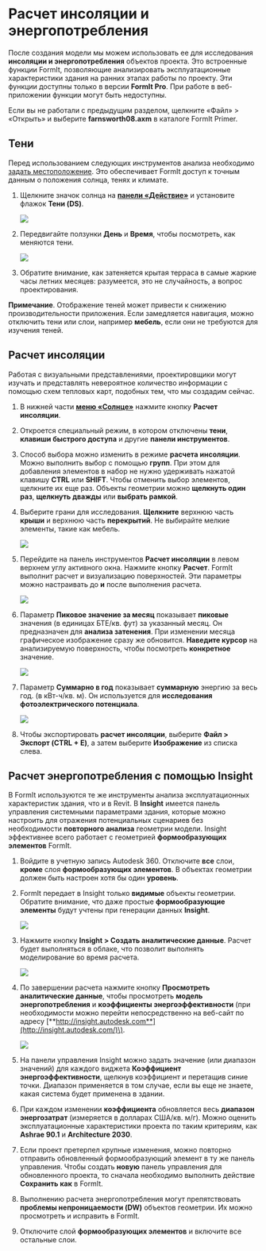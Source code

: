 # Расчет инсоляции и энергопотребления

После создания модели мы можем использовать ее для исследования **инсоляции и энергопотребления** объектов проекта. Это встроенные функции FormIt, позволяющие анализировать эксплуатационные характеристики здания на ранних этапах работы по проекту. Эти функции доступны только в версии **FormIt Pro**. При работе в веб-приложении функции могут быть недоступны.

Если вы не работали с предыдущим разделом, щелкните «Файл» &gt; «Открыть» и выберите **farnsworth08.axm** в каталоге FormIt Primer.

## Тени

Перед использованием следующих инструментов анализа необходимо [задать местоположение](). Это обеспечивает FormIt доступ к точным данным о положения солнца, тенях и климате.

1. Щелкните значок солнца на [**панели «Действие»**](../../formit-introduction/tool-bars.md) и установите флажок **Тени \(DS\)**.

   ![](../../.gitbook/assets/3bdf0e2a-0ad4-4aac-b6fc-5e789643b0d6.png)

2. Передвигайте ползунки **День** и **Время**, чтобы посмотреть, как меняются тени.

   ![](../../.gitbook/assets/upperterracesketch_32.png)

3. Обратите внимание, как затеняется крытая терраса в самые жаркие часы летних месяцев: разумеется, это не случайность, а вопрос проектирования.

**Примечание**. Отображение теней может привести к снижению производительности приложения. Если замедляется навигация, можно отключить тени или слои, например **мебель**, если они не требуются для изучения теней.

## Расчет инсоляции

Работая с визуальными представлениями, проектировщики могут изучать и представлять невероятное количество информации с помощью схем тепловых карт, подобных тем, что мы создадим сейчас.

1. В нижней части [**меню «Солнце»**](../../formit-introduction/tool-bars.md) нажмите кнопку **Расчет инсоляции**.
2. Откроется специальный режим, в котором отключены **тени**, **клавиши быстрого доступа** и другие **панели инструментов**.
3. Способ выбора можно изменить в режиме **расчета инсоляции**. Можно выполнить выбор с помощью **групп**. При этом для добавления элементов в набор не нужно удерживать нажатой клавишу **CTRL** или **SHIFT**. Чтобы отменить выбор элементов, щелкните их еще раз. Объекты геометрии можно **щелкнуть один раз**, **щелкнуть дважды** или **выбрать рамкой**.
4. Выберите грани для исследования. **Щелкните** верхнюю часть **крыши** и верхнюю часть **перекрытий**. Не выбирайте мелкие элементы, такие как мебель.

   ![](../../.gitbook/assets/upperterracesketch_33.png)

5. Перейдите на панель инструментов **Расчет инсоляции** в левом верхнем углу активного окна. Нажмите кнопку **Расчет**. FormIt выполнит расчет и визуализацию поверхностей. Эти параметры можно настраивать до **и** после выполнения расчета.

   ![](../../.gitbook/assets/solaranalysis.png)

6. Параметр **Пиковое значение за месяц** показывает **пиковые** значения \(в единицах БТЕ/кв. фут\) за указанный месяц. Он предназначен для **анализа затенения**. При изменении месяца графическое изображение сразу же обновится. **Наведите курсор** на анализируемую поверхность, чтобы посмотреть **конкретное** значение.

   ![](../../.gitbook/assets/460060a0-ea3b-4095-af45-40045811be22.png)

7. Параметр **Суммарно в год** показывает **суммарную** энергию за весь год. \(в кВт-ч/кв. м\). Он используется для **исследования фотоэлектрического потенциала**.

   ![](../../.gitbook/assets/a9f61dfb-dfc9-4751-b145-b131a69c53cf.png)

8. Чтобы экспортировать **расчет инсоляции**, выберите **Файл &gt; Экспорт \(CTRL + E\)**, а затем выберите **Изображение** из списка слева.

## Расчет энергопотребления с помощью Insight

В FormIt используются те же инструменты анализа эксплуатационных характеристик здания, что и в Revit. В **Insight** имеется панель управления системными параметрами здания, которые можно настроить для отражения потенциальных сценариев без необходимости **повторного анализа** геометрии модели. Insight эффективнее всего работает с геометрией **формообразующих элементов** FormIt.

1. Войдите в учетную запись Autodesk 360. Отключите **все** слои, **кроме** слоя **формообразующих элементов**. В объектах геометрии должен быть настроен хотя бы один **уровень**.
2. FormIt передает в Insight только **видимые** объекты геометрии. Обратите внимание, что даже простые **формообразующие элементы** будут учтены при генерации данных **Insight**.

   ![](../../.gitbook/assets/energymassing.png)

3. Нажмите кнопку **Insight &gt; Создать аналитические данные**. Расчет будет выполняться в облаке, что позволит выполнять моделирование во время расчета.

   ![](../../.gitbook/assets/energymenu.png)

4. По завершении расчета нажмите кнопку **Просмотреть аналитические данные**, чтобы просмотреть **модель энергопотребления** и **коэффициенты энергоэффективности** \(при необходимости можно перейти непосредственно на веб-сайт по адресу [**http://insight.autodesk.com**](http://insight.autodesk.com/)\).

   ![](../../.gitbook/assets/energydashboard.png)

5. На панели управления Insight можно задать значение \(или диапазон значений\) для каждого виджета **Коэффициент энергоэффективности**, щелкнув коэффициент и перетащив синие точки. Диапазон применяется в том случае, если вы еще не знаете, какая система будет применена в здании.
6. При каждом изменении **коэффициента** обновляется весь **диапазон энергозатрат** (измеряется в долларах США/кв. м/г\). Можно оценить эксплуатационные характеристики проекта по таким критериям, как **Ashrae 90.1** и **Architecture 2030**.
7. Если проект претерпел крупные изменения, можно повторно отправить обновленный формообразующий элемент в ту же панель управления. Чтобы создать **новую** панель управления для обновленного проекта, то сначала необходимо выполнить действие **Сохранить как** в FormIt.
8. Выполнению расчета энергопотребления могут препятствовать **проблемы непроницаемости \(DW\)** объектов геометрии. Их можно просмотреть и исправить в FormIt.
9. Отключите слой **формообразующих элементов** и включите все остальные слои.

